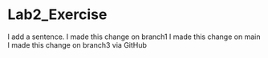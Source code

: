 # Lab2_Exercise
I add a sentence.
I made this change on branch1
I made this change on main
I made this change on branch3 via GitHub
